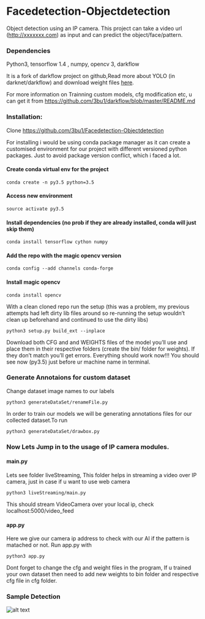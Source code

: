 # Facedetection-Objectdetection
Object detection using an IP camera. This project can take a video url (http://xxxxxxx.com)  as input and can predict the object/face/pattern.

### Dependencies
Python3, tensorflow 1.4 , numpy, opencv 3, darkflow


It is  a fork of darkflow project on github,Read more about YOLO (in darknet/darkflow) and download weight files <a href="https://pjreddie.com/darknet/yolo/">here</a>. 

For more information on Trainning custom models, cfg modification etc, u can get it from https://github.com/3bu1/darkflow/blob/master/README.md


### Installation:

Clone <a href="https://github.com/3bu1/Facedetection-Objectdetection">https://github.com/3bu1/Facedetection-Objectdetection</a>

For installing i would be using conda package manager as it can create a customised environment for our project with different versioned python packages. Just to avoid package version conflict, which i faced a lot.

#### Create conda virtual env for the project

```conda create -n py3.5 python=3.5```

#### Access new environment</br>
```source activate py3.5```

#### Install dependencies (no prob if they are already installed, conda will just skip them)
```conda install tensorflow cython numpy```

#### Add the repo with the magic opencv version
```conda config --add channels conda-forge```

#### Install magic opencv
```conda install opencv```

With a clean cloned repo run the setup (this was a problem, my previous attempts had left dirty lib files around so re-running the setup wouldn’t clean up beforehand and continued to use the dirty libs)

```python3 setup.py build_ext --inplace```

Download both CFG and and WEIGHTS files of the model you’ll use and place them in their respective folders (create the bin/ folder for weights). If they don’t match you’ll get errors.
Everything should work now!!!
You should see now (py3.5) just before ur machine name in terminal.

### Generate Annotaions for custom dataset

Change dataset image names to our labels

```python3 generateDataSet/renameFile.py```


In order to train our models we will be generating annotations files for our collected dataset.To run

```python3 generateDataSet/drawbox.py ```



### Now Lets Jump in to the usage of IP camera modules.

#### main.py
Lets see folder liveStreaming, This folder helps in streaming a video over IP camera, just in case if u want to use web camera 

```python3 liveStreaming/main.py```

This should stream VideoCamera over your local ip, check localhost:5000/video_feed

#### app.py
Here we give our camera ip address to check with our AI if the pattern is matached or not.
Run app.py with 

```python3 app.py```

Dont forget to change the cfg and weight files in the program, If u trained your own dataset then need to add new weights to bin folder and respective cfg file in cfg folder.


### Sample Detection

![alt text](https://raw.githubusercontent.com/3bu1/Facedetection-Objectdetection/master/sampleResult.png)